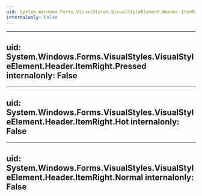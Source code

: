 ```yaml
---
uid: System.Windows.Forms.VisualStyles.VisualStyleElement.Header.ItemRight
internalonly: False
---
```


---
uid: System.Windows.Forms.VisualStyles.VisualStyleElement.Header.ItemRight.Pressed
internalonly: False
---

---
uid: System.Windows.Forms.VisualStyles.VisualStyleElement.Header.ItemRight.Hot
internalonly: False
---

---
uid: System.Windows.Forms.VisualStyles.VisualStyleElement.Header.ItemRight.Normal
internalonly: False
---
